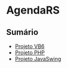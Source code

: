# AgendaRS



## Sumário

- [Projeto VB6](VB6.md)
- [Projeto PHP](PHP.md)
- [Projeto JavaSwing](JavaSwing.md)

